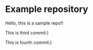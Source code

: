 # Example repository

Hello, this is a sample repo!!

This is third commit:)

This is fourth commit:)

